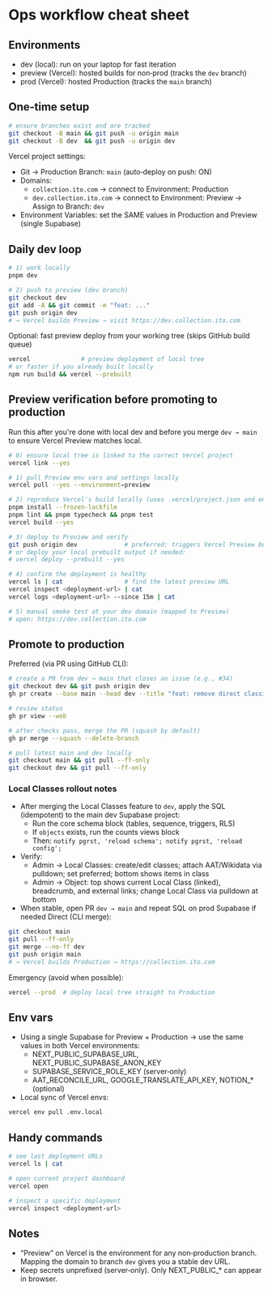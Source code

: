 # Ops workflow cheat sheet

## Environments

- dev (local): run on your laptop for fast iteration
- preview (Vercel): hosted builds for non‑prod (tracks the `dev` branch)
- prod (Vercel): hosted Production (tracks the `main` branch)

## One‑time setup

```bash
# ensure branches exist and are tracked
git checkout -B main && git push -u origin main
git checkout -B dev  && git push -u origin dev
```

Vercel project settings:

- Git → Production Branch: `main` (auto‑deploy on push: ON)
- Domains:
  - `collection.ito.com` → connect to Environment: Production
  - `dev.collection.ito.com` → connect to Environment: Preview → Assign to Branch: `dev`
- Environment Variables: set the SAME values in Production and Preview (single Supabase)

## Daily dev loop

```bash
# 1) work locally
pnpm dev

# 2) push to preview (dev branch)
git checkout dev
git add -A && git commit -m "feat: ..."
git push origin dev
# → Vercel builds Preview → visit https://dev.collection.ito.com
```

Optional: fast preview deploy from your working tree (skips GitHub build queue)

```bash
vercel              # preview deployment of local tree
# or faster if you already built locally
npm run build && vercel --prebuilt
```

## Preview verification before promoting to production

Run this after you're done with local dev and before you merge `dev → main` to ensure Vercel Preview matches local.

```bash
# 0) ensure local tree is linked to the correct Vercel project
vercel link --yes

# 1) pull Preview env vars and settings locally
vercel pull --yes --environment=preview

# 2) reproduce Vercel's build locally (uses .vercel/project.json and env)
pnpm install --frozen-lockfile
pnpm lint && pnpm typecheck && pnpm test
vercel build --yes

# 3) deploy to Preview and verify
git push origin dev             # preferred: triggers Vercel Preview build for the commit
# or deploy your local prebuilt output if needed:
# vercel deploy --prebuilt --yes

# 4) confirm the deployment is healthy
vercel ls | cat                 # find the latest preview URL
vercel inspect <deployment-url> | cat
vercel logs <deployment-url> --since 15m | cat

# 5) manual smoke test at your dev domain (mapped to Preview)
# open: https://dev.collection.ito.com
```

## Promote to production

Preferred (via PR using GitHub CLI):

```bash
# create a PR from dev → main that closes an issue (e.g., #34)
git checkout dev && git push origin dev
gh pr create --base main --head dev --title "feat: remove direct classification links" --body "This implements the migration to Local Classes. Closes #34."

# review status
gh pr view --web

# after checks pass, merge the PR (squash by default)
gh pr merge --squash --delete-branch

# pull latest main and dev locally
git checkout main && git pull --ff-only
git checkout dev && git pull --ff-only
```

### Local Classes rollout notes

- After merging the Local Classes feature to `dev`, apply the SQL (idempotent) to the main dev Supabase project:
  - Run the core schema block (tables, sequence, triggers, RLS)
  - If `objects` exists, run the counts views block
  - Then: `notify pgrst, 'reload schema'; notify pgrst, 'reload config';`
- Verify:
  - Admin → Local Classes: create/edit classes; attach AAT/Wikidata via pulldown; set preferred; bottom shows items in class
  - Admin → Object: top shows current Local Class (linked), breadcrumb, and external links; change Local Class via pulldown at bottom
- When stable, open PR `dev → main` and repeat SQL on prod Supabase if needed
Direct (CLI merge):

```bash
git checkout main
git pull --ff-only
git merge --no-ff dev
git push origin main
# → Vercel builds Production → https://collection.ito.com
```

Emergency (avoid when possible):

```bash
vercel --prod  # deploy local tree straight to Production
```

## Env vars

- Using a single Supabase for Preview + Production → use the same values in both Vercel environments:
  - NEXT_PUBLIC_SUPABASE_URL, NEXT_PUBLIC_SUPABASE_ANON_KEY
  - SUPABASE_SERVICE_ROLE_KEY (server‑only)
  - AAT_RECONCILE_URL, GOOGLE_TRANSLATE_API_KEY, NOTION_* (optional)
- Local sync of Vercel envs:

```bash
vercel env pull .env.local
```

## Handy commands

```bash
# see last deployment URLs
vercel ls | cat

# open current project dashboard
vercel open

# inspect a specific deployment
vercel inspect <deployment-url>
```

## Notes

- “Preview” on Vercel is the environment for any non‑production branch. Mapping the domain to branch `dev` gives you a stable dev URL.
- Keep secrets unprefixed (server‑only). Only NEXT_PUBLIC_* can appear in browser.
